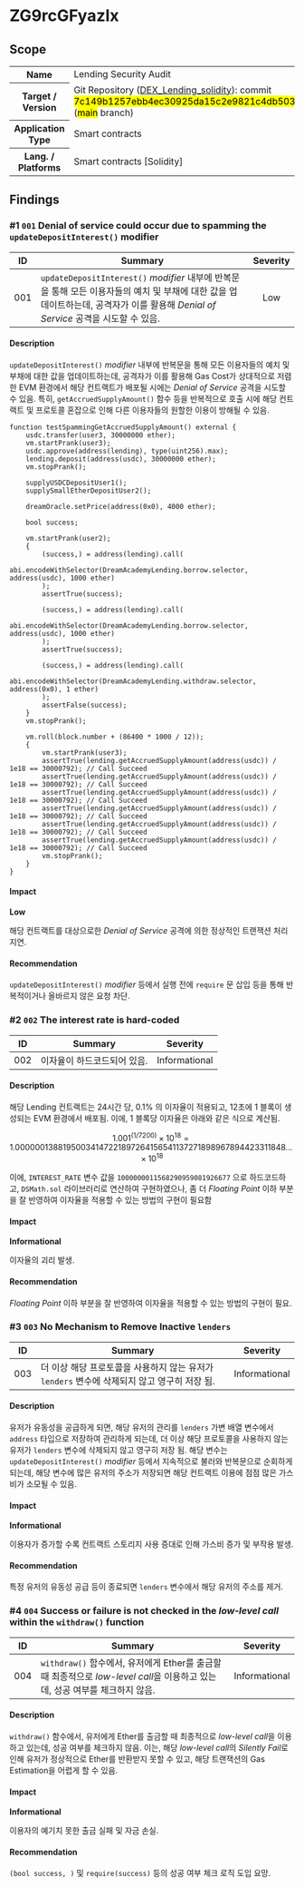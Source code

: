 # ZG9rcGFyazIx

## Scope

<table>
  <tr>
    <th>Name</th>
    <td>Lending Security Audit</td>
  </tr>
  <tr>
    <th>Target / Version</th>
    <td>Git Repository (<a href="https://bit.ly/4grf5pU" target="_blank">DEX_Lending_solidity</a>): commit <mark>7c149b1257ebb4ec30925da15c2e9821c4db5037</mark> (<mark>main</mark> branch)</td>
  </tr>
  <tr>
    <th>Application Type</th>
    <td>Smart contracts</td>
  </tr>
  <tr>
    <th>Lang. / Platforms</th>
    <td>Smart contracts [Solidity]</td>
  </tr>
</table>

## Findings

### #1 `001` Denial of service could occur due to spamming the `updateDepositInterest()` modifier

|ID|Summary|Severity|
|:---:|-------|:---:|
|001|`updateDepositInterest()` *modifier* 내부에 반복문을 통해 모든 이용자들의 예치 및 부채에 대한 값을 업데이트하는데, 공격자가 이를 활용해 *Denial of Service* 공격을 시도할 수 있음.|Low|

#### Description

`updateDepositInterest()` *modifier* 내부에 반복문을 통해 모든 이용자들의 예치 및 부채에 대한 값을 업데이트하는데, 공격자가 이를 활용해 Gas Cost가 상대적으로 저렴한 EVM 환경에서 해당 컨트랙트가 배포될 시에는 *Denial of Service* 공격을 시도할 수 있음. 특히, `getAccruedSupplyAmount()` 함수 등을 반복적으로 호출 시에 해당 컨트랙트 및 프로토콜 혼잡으로 인해 다른 이용자들의 원할한 이용이 방해될 수 있음.

```solidity
function testSpammingGetAccruedSupplyAmount() external {
    usdc.transfer(user3, 30000000 ether);
    vm.startPrank(user3);
    usdc.approve(address(lending), type(uint256).max);
    lending.deposit(address(usdc), 30000000 ether);
    vm.stopPrank();

    supplyUSDCDepositUser1();
    supplySmallEtherDepositUser2();

    dreamOracle.setPrice(address(0x0), 4000 ether);

    bool success;

    vm.startPrank(user2);
    {
        (success,) = address(lending).call(
            abi.encodeWithSelector(DreamAcademyLending.borrow.selector, address(usdc), 1000 ether)
        );
        assertTrue(success);

        (success,) = address(lending).call(
            abi.encodeWithSelector(DreamAcademyLending.borrow.selector, address(usdc), 1000 ether)
        );
        assertTrue(success);

        (success,) = address(lending).call(
            abi.encodeWithSelector(DreamAcademyLending.withdraw.selector, address(0x0), 1 ether)
        );
        assertFalse(success);
    }
    vm.stopPrank();

    vm.roll(block.number + (86400 * 1000 / 12));
    {
        vm.startPrank(user3);
        assertTrue(lending.getAccruedSupplyAmount(address(usdc)) / 1e18 == 30000792); // Call Succeed
        assertTrue(lending.getAccruedSupplyAmount(address(usdc)) / 1e18 == 30000792); // Call Succeed
        assertTrue(lending.getAccruedSupplyAmount(address(usdc)) / 1e18 == 30000792); // Call Succeed
        assertTrue(lending.getAccruedSupplyAmount(address(usdc)) / 1e18 == 30000792); // Call Succeed
        assertTrue(lending.getAccruedSupplyAmount(address(usdc)) / 1e18 == 30000792); // Call Succeed
        assertTrue(lending.getAccruedSupplyAmount(address(usdc)) / 1e18 == 30000792); // Call Succeed
        vm.stopPrank();
    }
}
```

#### Impact

**Low**

해당 컨트랙트를 대상으로한 *Denial of Service* 공격에 의한 정상적인 트랜잭션 처리 지연.

#### Recommendation

`updateDepositInterest()` *modifier* 등에서 실행 전에 `require` 문 삽입 등을 통해 반복적이거나 올바르지 않은 요청 차단.

### #2 `002` The interest rate is hard-coded

|ID|Summary|Severity|
|:---:|-------|:---:|
|002|이자율이 하드코드되어 있음.|Informational|

#### Description

해당 Lending 컨트랙트는 24시간 당, 0.1% 의 이자율이 적용되고, 12초에 1 블록이 생성되는 EVM 환경에서 배포됨. 이에, 1 블록당 이자율은 아래와 같은 식으로 계산됨.

$$ 1.001^{(1/7200)}×10^{18} = 1.00000013881950034147221897264156541137271898967894423311848... × 10^{18} $$

이에, `INTEREST_RATE` 변수 값을 `1000000011568290959081926677` 으로 하드코드하고, `DSMath.sol` 라이브러리로 연산하여 구현하였으나, 좀 더 *Floating Point* 이하 부분을 잘 반영하여 이자율을 적용할 수 있는 방법의 구현이 필요함

#### Impact

**Informational**

이자율의 괴리 발생.

#### Recommendation

*Floating Point* 이하 부분을 잘 반영하여 이자율을 적용할 수 있는 방법의 구현이 필요.

### #3 `003` No Mechanism to Remove Inactive `lenders`

|ID|Summary|Severity|
|:---:|-------|:---:|
|003|더 이상 해당 프로토콜을 사용하지 않는 유저가 `lenders` 변수에 삭제되지 않고 영구히 저장 됨.|Informational|

#### Description

유저가 유동성을 공급하게 되면, 해당 유저의 관리를 `lenders` 가변 배열 변수에서 `address` 타입으로 저장하여 관리하게 되는데, 더 이상 해당 프로토콜을 사용하지 않는 유저가 `lenders` 변수에 삭제되지 않고 영구히 저장 됨. 해당 변수는 `updateDepositInterest()` *modifier* 등에서 지속적으로 불러와 반복문으로 순회하게 되는데, 해당 변수에 많은 유저의 주소가 저장되면 해당 컨트랙트 이용에 점점 많은 가스비가 소모될 수 있음.

#### Impact

**Informational**

이용자가 증가할 수록 컨트랙트 스토리지 사용 증대로 인해 가스비 증가 및 부작용 발생.

#### Recommendation

특정 유저의 유동성 공급 등이 종료되면 `lenders` 변수에서 해당 유저의 주소를 제거.

### #4 `004` Success or failure is not checked in the *low-level call* within the `withdraw()` function

|ID|Summary|Severity|
|:---:|-------|:---:|
|004|`withdraw()` 함수에서, 유저에게 Ether를 출금할 때 최종적으로 *low-level call*을 이용하고 있는데, 성공 여부를 체크하지 않음.|Informational|

#### Description

`withdraw()` 함수에서, 유저에게 Ether를 출금할 때 최종적으로 *low-level call*을 이용하고 있는데, 성공 여부를 체크하지 않음. 이는, 해당 *low-level call*의 *Silently Fail*로 인해 유저가 정상적으로 Ether를 반환받지 못할 수 있고, 해당 트랜잭션의 Gas Estimation을 어렵게 할 수 있음.

#### Impact

**Informational**

이용자의 예기치 못한 출금 실패 및 자금 손실.

#### Recommendation

`(bool success, )` 및 `require(success)` 등의 성공 여부 체크 로직 도입 요망.
